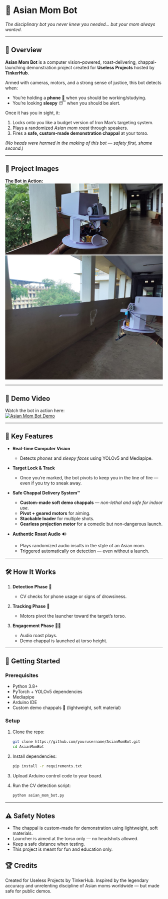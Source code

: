 # 🥿 Asian Mom Bot  
*The disciplinary bot you never knew you needed… but your mom always wanted.*  

---

## 📖 Overview  
**Asian Mom Bot** is a computer vision–powered, roast-delivering, chappal-launching demonstration project created for **Useless Projects** hosted by **TinkerHub**.  

Armed with cameras, motors, and a strong sense of justice, this bot detects when:  
- You’re holding a **phone** 📱 when you should be working/studying.  
- You’re looking **sleepy** 😴 when you should be alert.  

Once it has you in sight, it:  
1. Locks onto you like a budget version of Iron Man’s targeting system.  
2. Plays a randomized *Asian mom roast* through speakers.  
3. Fires a **safe, custom-made demonstration chappal** at your torso.  

*(No heads were harmed in the making of this bot — safety first, shame second.)*  

---

## 📸 Project Images  

**The Bot in Action:**  
![Asian Mom Bot Front View](images/front_view.jpg)  
![Chappal Launcher Close-up](images/Launcher.jpg)  

---

## 🎥 Demo Video  
Watch the bot in action here:  
[![Asian Mom Bot Demo](https://img.youtube.com/vi/_lgAQ1pNlEk/0.jpg)](https://www.youtube.com/watch?v=_lgAQ1pNlEk)

---

## 🎯 Key Features  
- **Real-time Computer Vision**  
  - Detects *phones* and *sleepy faces* using YOLOv5 and Mediapipe.  

- **Target Lock & Track**  
  - Once you’re marked, the bot pivots to keep you in the line of fire — even if you try to sneak away.  

- **Safe Chappal Delivery System™**  
  - **Custom-made soft demo chappals** — *non-lethal and safe for indoor use*.  
  - **Pivot + geared motors** for aiming.  
  - **Stackable loader** for multiple shots.  
  - **Gearless projection motor** for a comedic but non-dangerous launch.  

- **Authentic Roast Audio** 🔊  
  - Plays randomized audio insults in the style of an Asian mom.  
  - Triggered automatically on detection — even without a launch.  

---

## 🛠 How It Works  

1. **Detection Phase** 👀  
   - CV checks for phone usage or signs of drowsiness.  

2. **Tracking Phase** 🎯  
   - Motors pivot the launcher toward the target’s torso.  

3. **Engagement Phase** 🥿💨  
   - Audio roast plays.  
   - Demo chappal is launched at torso height.  

---

## 🚀 Getting Started  

### Prerequisites  
- Python 3.8+  
- PyTorch + YOLOv5 dependencies  
- Mediapipe  
- Arduino IDE  
- Custom demo chappals 🥿 (lightweight, soft material)  

### Setup  
1. Clone the repo:  
   ```bash
   git clone https://github.com/yourusername/AsianMomBot.git
   cd AsianMomBot

2. Install dependencies:

   ```bash
   pip install -r requirements.txt
   
3. Upload Arduino control code to your board.

4. Run the CV detection script:

   ```bash
   python asian_mom_bot.py

---

## ⚠️ Safety Notes
- The chappal is custom-made for demonstration using lightweight, soft materials.
- Launcher is aimed at the torso only — no headshots allowed.
- Keep a safe distance when testing.
- This project is meant for fun and education only.

## 🏆 Credits
Created for Useless Projects by TinkerHub.
Inspired by the legendary accuracy and unrelenting discipline of Asian moms worldwide — but made safe for public demos.
